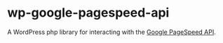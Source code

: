 # wp-google-pagespeed-api
A WordPress php library for interacting with the [Google PageSpeed API](https://developers.google.com/speed/docs/insights/v2/reference/pagespeedapi/runpagespeed).
